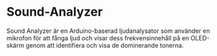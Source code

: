 # Sound-Analyzer
Sound Analyzer är en Arduino-baserad ljudanalysator som använder en mikrofon för att fånga ljud och visar dess frekvensinnehåll på en OLED-skärm genom att identifiera och visa de dominerande tonerna.
